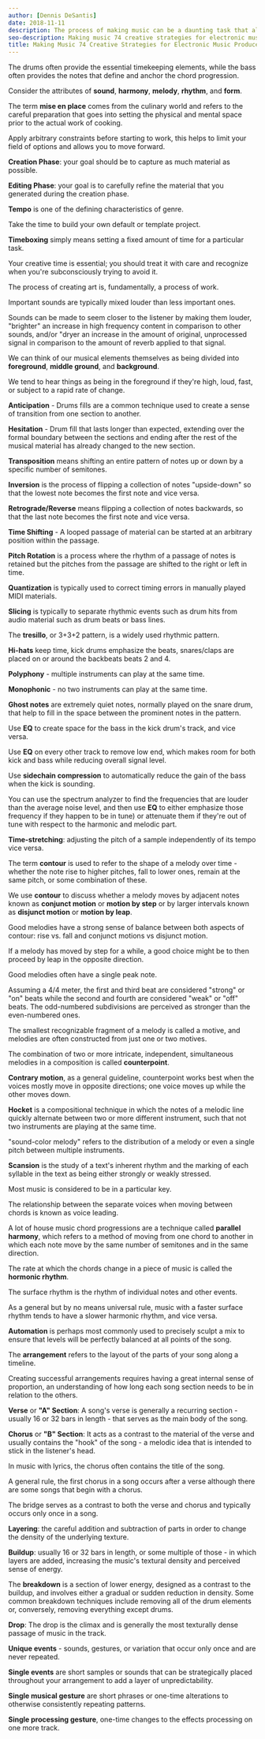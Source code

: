 ```yaml
---
author: [Dennis DeSantis]
date: 2018-11-11
description: The process of making music can be a daunting task that all music producer goes through when creating a song. In this book you will learn the basic foundation of making electronic music and the arrangement of the buildup, breakdown, and drop. Along with strategies for starting and finishing a song. The main takeaway, is to understand the attributes of sound, harmony, melody, and rhythm, and form when creating or listening to music.
seo-description: Making music 74 creative strategies for electronic music producers by Dennis DeSantis notes.
title: Making Music 74 Creative Strategies for Electronic Music Producers
---
```


The drums often provide the essential timekeeping elements, while the bass often provides the notes that define and anchor the chord progression.

Consider the attributes of **sound**, **harmony**, **melody**, **rhythm**, and **form**.

The term **mise en place** comes from the culinary world and refers to the careful preparation that goes into setting the physical and mental space prior to the actual work of cooking.

Apply arbitrary constraints before starting to work, this helps to limit your field of options and allows you to move forward.

**Creation Phase**: your goal should be to capture as much material as possible.

**Editing Phase**: your goal is to carefully refine the material that you generated during the creation phase.

**Tempo** is one of the defining characteristics of genre.

Take the time to build your own default or template project.

**Timeboxing** simply means setting a fixed amount of time for a particular task.

Your creative time is essential; you should treat it with care and recognize when you're subconsciously trying to avoid it.

The process of creating art is, fundamentally, a process of work.

Important sounds are typically mixed louder than less important ones.

Sounds can be made to seem closer to the listener by making them louder, "brighter" an increase in high frequency content in comparison to other sounds, and/or "dryer an increase in the amount of original, unprocessed signal in comparison to the amount of reverb applied to that signal.

We can think of our musical elements themselves as being divided into **foreground**, **middle ground**, and **background**.

We tend to hear things as being in the foreground if they're high, loud, fast, or subject to a rapid rate of change.

**Anticipation** - Drums fills are a common technique used to create a sense of transition from one section to another.

**Hesitation** - Drum fill that lasts longer than expected, extending over the formal boundary between the sections and ending after the rest of the musical material has already changed to the new section.

**Transposition** means shifting an entire pattern of notes up or down by a specific number of semitones.

**Inversion** is the process of flipping a collection of notes "upside-down" so that the lowest note becomes the first note and vice versa.

**Retrograde/Reverse** means flipping a collection of notes backwards, so that the last note becomes the first note and vice versa.

**Time Shifting** - A looped passage of material can be started at an arbitrary position within the passage.

**Pitch Rotation** is a process where the rhythm of a passage of notes is retained but the pitches from the passage are shifted to the right or left in time.

**Quantization** is typically used to correct timing errors in manually played MIDI materials.

**Slicing** is typically to separate rhythmic events such as drum hits from audio material such as drum beats or bass lines.

The **tresillo**, or 3+3+2 pattern, is a widely used rhythmic pattern.

**Hi-hats** keep time, kick drums emphasize the beats, snares/claps are placed on or around the backbeats beats 2 and 4.

**Polyphony** - multiple instruments can play at the same time.

**Monophonic** - no two instruments can play at the same time.

**Ghost notes** are extremely quiet notes, normally played on the snare drum, that help to fill in the space between the prominent notes in the pattern.

Use **EQ** to create space for the bass in the kick drum's track, and vice versa.

Use **EQ** on every other track to remove low end, which makes room for both kick and bass while reducing overall signal level.

Use **sidechain compression** to automatically reduce the gain of the bass when the kick is sounding.

You can use the spectrum analyzer to find the frequencies that are louder than the average noise level, and then use **EQ** to either emphasize those frequency if they happen to be in tune) or attenuate them if they're out of tune with respect to the harmonic and melodic part.

**Time-stretching**: adjusting the pitch of a sample independently of its tempo vice versa.

The term **contour** is used to refer to the shape of a melody over time - whether the note rise to higher pitches, fall to lower ones, remain at the same pitch, or some combination of these.

We use **contour** to discuss whether a melody moves by adjacent notes known as **conjunct motion** or **motion by step** or by larger intervals known as **disjunct motion** or **motion by leap**.

Good melodies have a strong sense of balance between both aspects of contour: rise vs. fall and conjunct motions vs disjunct motion.

If a melody has moved by step for a while, a good choice might be to then proceed by leap in the opposite direction.

Good melodies often have a single peak note.

Assuming a 4/4 meter, the first and third beat are considered "strong" or "on" beats while the second and fourth are considered "weak" or "off" beats. The odd-numbered subdivisions are perceived as stronger than the even-numbered ones.

The smallest recognizable fragment of a melody is called a motive, and melodies are often constructed from just one or two motives.

The combination of two or more intricate, independent, simultaneous melodies in a composition is called **counterpoint**.

**Contrary motion**, as a general guideline, counterpoint works best when the voices mostly move in opposite directions; one voice moves up while the other moves down.

**Hocket** is a compositional technique in which the notes of a melodic line quickly alternate between two or more different instrument, such that not two instruments are playing at the same time.

"sound-color melody" refers to the distribution of a melody or even a single pitch between multiple instruments.

**Scansion** is the study of a text's inherent rhythm and the marking of each syllable in the text as being either strongly or weakly stressed.

Most music is considered to be in a particular key.

The relationship between the separate voices when moving between chords is known as voice leading.

A lot of house music chord progressions are a technique called **parallel harmony**, which refers to a method of moving from one chord to another in which each note move by the same number of semitones and in the same direction.

The rate at which the chords change in a piece of music is called the **hormonic rhythm**.

The surface rhythm is the rhythm of individual notes and other events.

As a general but by no means universal rule, music with a faster surface rhythm tends to have a slower harmonic rhythm, and vice versa.

**Automation** is perhaps most commonly used to precisely sculpt a mix to ensure that levels will be perfectly balanced at all points of the song.

The **arrangement** refers to the layout of the parts of your song along a timeline.

Creating successful arrangements requires having a great internal sense of proportion, an understanding of how long each song section needs to be in relation to the others.

**Verse** or **"A" Section**: A song's verse is generally a recurring section - usually 16 or 32 bars in length - that serves as the main body of the song.

**Chorus** or **"B" Section**: It acts as a contrast to the material of the verse and usually contains the "hook" of the song - a melodic idea that is intended to stick in the listener's head.

In music with lyrics, the chorus often contains the title of the song.

A general rule, the first chorus in a song occurs after a verse although there are some songs that begin with a chorus.

The bridge serves as a contrast to both the verse and chorus and typically occurs only once in a song.

**Layering**: the careful addition and subtraction of parts in order to change the density of the underlying texture.

**Buildup**: usually 16 or 32 bars in length, or some multiple of those - in which layers are added, increasing the music's textural density and perceived sense of energy.

The **breakdown** is a section of lower energy, designed as a contrast to the buildup, and involves either a gradual or sudden reduction in density. Some common breakdown techniques include removing all of the drum elements or, conversely, removing everything except drums.

**Drop**: The drop is the climax and is generally the most texturally dense passage of music in the track.

**Unique events** - sounds, gestures, or variation that occur only once and are never repeated.

**Single events** are short samples or sounds that can be strategically placed throughout your arrangement to add a layer of unpredictability.

**Single musical gesture** are short phrases or one-time alterations to otherwise consistently repeating patterns.

**Single processing gesture**, one-time changes to the effects processing on one more track.
